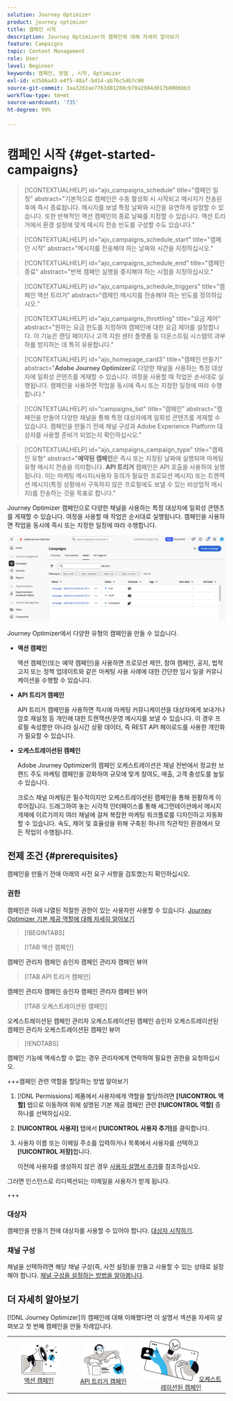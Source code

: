```yaml
---
solution: Journey Optimizer
product: journey optimizer
title: 캠페인 시작
description: Journey Optimizer의 캠페인에 대해 자세히 알아보기
feature: Campaigns
topic: Content Management
role: User
level: Beginner
keywords: 캠페인, 방법 , 시작, Optimizer
exl-id: e2506a43-e4f5-48af-bd14-ab76c54b7c90
source-git-commit: 3aa3203ae7763d81288cb70a2984d017b0006bb3
workflow-type: tm+mt
source-wordcount: '735'
ht-degree: 99%

---
```


# 캠페인 시작 {#get-started-campaigns}

>[!CONTEXTUALHELP]
>id="ajo_campaigns_schedule"
>title="캠페인 일정"
>abstract="기본적으로 캠페인은 수동 활성화 시 시작되고 메시지가 전송된 후에 즉시 종료됩니다. 메시지를 보낼 특정 날짜와 시간을 유연하게 설정할 수 있습니다. 또한 반복적인 액션 캠페인의 종료 날짜를 지정할 수 있습니다. 액션 트리거에서 환경 설정에 맞게 메시지 전송 빈도를 구성할 수도 있습니다."

>[!CONTEXTUALHELP]
>id="ajo_campaigns_schedule_start"
>title="캠페인 시작"
>abstract="메시지를 전송해야 하는 날짜와 시간을 지정하십시오."

>[!CONTEXTUALHELP]
>id="ajo_campaigns_schedule_end"
>title="캠페인 종료"
>abstract="반복 캠페인 실행을 중지해야 하는 시점을 지정하십시오."

>[!CONTEXTUALHELP]
>id="ajo_campaigns_schedule_triggers"
>title="캠페인 액션 트리거"
>abstract="캠페인 메시지를 전송해야 하는 빈도를 정의하십시오."

>[!CONTEXTUALHELP]
>id="ajo_campaigns_throttling"
>title="요금 제어"
>abstract="원하는 요금 한도를 지정하여 캠페인에 대한 요금 제어를 설정합니다. 이 기능은 랜딩 페이지나 고객 지원 센터 플랫폼 등 다운스트림 시스템의 과부하를 방지하는 데 특히 유용합니다."

>[!CONTEXTUALHELP]
>id="ajo_homepage_card3"
>title="캠페인 만들기"
>abstract="**Adobe Journey Optimizer**&#x200B;로 다양한 채널을 사용하는 특정 대상자에 일회성 콘텐츠를 게재할 수 있습니다. 여정을 사용할 때 작업은 순서대로 실행됩니다. 캠페인을 사용하면 작업을 동시에 즉시 또는 지정한 일정에 따라 수행합니다."

>[!CONTEXTUALHELP]
>id="campaigns_list"
>title="캠페인"
>abstract="캠페인을 만들어 다양한 채널을 통해 특정 대상자에게 일회성 콘텐츠를 게재할 수 있습니다. 캠페인을 만들기 전에 채널 구성과 Adobe Experience Platform 대상자를 사용할 준비가 되었는지 확인하십시오."

>[!CONTEXTUALHELP]
>id="ajo_campaigns_campaign_type"
>title="캠페인 유형"
>abstract="**예약된 캠페인**&#x200B;은 즉시 또는 지정된 날짜에 실행되며 마케팅 유형 메시지 전송을 의미합니다. **API 트리거** 캠페인은 API 호출을 사용하여 실행됩니다. 이는 마케팅 메시지(사용자 동의가 필요한 프로모션 메시지) 또는 트랜잭션 메시지(특정 상황에서 구독하지 않은 프로필에도 보낼 수 있는 비상업적 메시지)를 전송하는 것을 목표로 합니다."

Journey Optimizer 캠페인으로 다양한 채널을 사용하는 특정 대상자에 일회성 콘텐츠를 게재할 수 있습니다. 여정을 사용할 때 작업은 순서대로 실행됩니다. 캠페인을 사용하면 작업을 동시에 즉시 또는 지정한 일정에 따라 수행합니다.

![](assets/gs-campaigns.png)

Journey Optimizer에서 다양한 유형의 캠페인을 만들 수 있습니다.

* **액션 캠페인**

  액션 캠페인(또는 예약 캠페인)을 사용하면 프로모션 제안, 참여 캠페인, 공지, 법적 고지 또는 정책 업데이트와 같은 마케팅 사용 사례에 대한 간단한 임시 일괄 커뮤니케이션을 수행할 수 있습니다.

* **API 트리거 캠페인**

  API 트리거 캠페인을 사용하면 적시에 마케팅 커뮤니케이션을 대상자에게 보내거나 암호 재설정 등 개인에 대한 트랜잭션/운영 메시지를 보낼 수 있습니다. 이 경우 프로필 속성뿐만 아니라 실시간 상황 데이터, 즉 REST API 페이로드를 사용한 개인화가 필요할 수 있습니다.

* **오케스트레이션된 캠페인**

  Adobe Journey Optimizer의 캠페인 오케스트레이션은 채널 전반에서 정교한 브랜드 주도 마케팅 캠페인을 강화하여 규모에 맞게 참여도, 매출, 고객 충성도를 높일 수 있습니다.

  크로스 채널 마케팅은 필수적이지만 오케스트레이션된 캠페인을 통해 원활하게 이루어집니다. 드래그하여 놓는 시각적 인터페이스를 통해 세그먼테이션에서 메시지 게재에 이르기까지 여러 채널에 걸쳐 복잡한 마케팅 워크플로를 디자인하고 자동화할 수 있습니다. 속도, 제어 및 효율성을 위해 구축된 하나의 직관적인 환경에서 모든 작업이 수행됩니다.

## 전제 조건 {#prerequisites}

캠페인을 만들기 전에 아래의 사전 요구 사항을 검토했는지 확인하십시오.

### 권한

캠페인은 아래 나열된 적절한 권한이 있는 사용자만 사용할 수 있습니다. [Journey Optimizer 기본 제공 역할에 대해 자세히 알아보기](../administration/ootb-product-profiles.md)

>[!BEGINTABS]

>[!TAB 액션 캠페인]

캠페인 관리자
캠페인 승인자
캠페인 관리자
캠페인 뷰어

>[!TAB API 트리거 캠페인]

캠페인 관리자
캠페인 승인자
캠페인 관리자
캠페인 뷰어

>[!TAB 오케스트레이션된 캠페인]

오케스트레이션된 캠페인 관리자
오케스트레이션된 캠페인 승인자
오케스트레이션된 캠페인 관리자
오케스트레이션된 캠페인 뷰어

>[!ENDTABS]

캠페인 기능에 액세스할 수 없는 경우 관리자에게 연락하여 필요한 권한을 요청하십시오.

+++캠페인 관련 역할을 할당하는 방법 알아보기

1. [!DNL Permissions] 제품에서 사용자에게 역할을 할당하려면 **[!UICONTROL 역할]** 탭으로 이동하여 위에 설명된 기본 제공 캠페인 관련 **[!UICONTROL 역할]** 중 하나를 선택하십시오.

1. **[!UICONTROL 사용자]** 탭에서 **[!UICONTROL 사용자 추가]**&#x200B;를 클릭합니다.

1. 사용자 이름 또는 이메일 주소를 입력하거나 목록에서 사용자를 선택하고 **[!UICONTROL 저장]**&#x200B;합니다.

   이전에 사용자를 생성하지 않은 경우 [사용자 설명서 추가](https://experienceleague.adobe.com/ko/docs/experience-platform/access-control/ui/users)를 참조하십시오.

그러면 인스턴스로 리디렉션되는 이메일을 사용자가 받게 됩니다.

+++

### 대상자

캠페인을 만들기 전에 대상자를 사용할 수 있어야 합니다. [대상자 시작하기](../audience/about-audiences.md).

### 채널 구성

채널을 선택하려면 해당 채널 구성(즉, 사전 설정)을 만들고 사용할 수 있는 상태로 설정해야 합니다. [채널 구성을 설정하는 방법을 알아봅니다](../configuration/channel-surfaces.md).

## 더 자세히 알아보기

[!DNL Journey Optimizer]의 캠페인에 대해 이해했다면 이 설명서 섹션을 자세히 살펴보고 첫 번째 캠페인을 만들 차례입니다.

<table style="table-layout:fixed"><tr style="border: 0; text-align: center;">
<td><a href="create-campaign.md"><img width="70%" alt="액션 캠페인" src="assets/do-not-localize/gs-action-campaign.png"></a><br/><a href="create-campaign.md">액션 캠페인</a></td>
<td><a href="api-triggered-campaigns.md"><img width="70%" alt="sms" src="assets/do-not-localize/gs-api-triggered-campaign.png"></a><br/><a href="api-triggered-campaigns.md">API 트리거 캠페인</a></td>
<td><a href="../orchestrated/gs-orchestrated-campaigns.md"><img width="70%" alt="푸시" src="assets/do-not-localize/gs-orchestrated-campaign.png"></a><a href="../orchestrated/gs-orchestrated-campaigns.md">오케스트레이션된 캠페인</a></td>
</tr></table>
